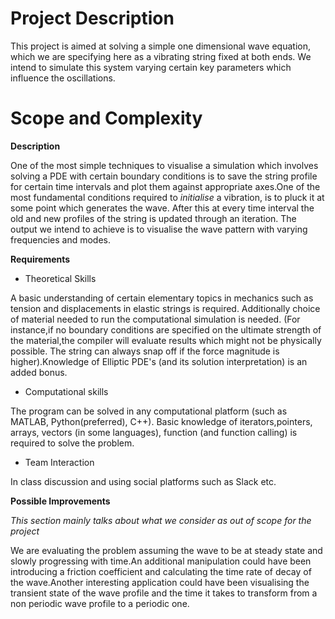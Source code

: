 # Project Description 

This project is aimed at solving a simple one dimensional wave equation, which we are specifying here as a vibrating string fixed at both ends. We intend to simulate this system varying certain key parameters which influence the oscillations. 

# Scope and Complexity

**Description**

One of the most simple techniques to visualise a simulation which involves solving a PDE  with certain boundary conditions is
to save the string profile for certain time intervals and plot them against appropriate axes.One of the most fundamental 
conditions required to *initialise* a vibration, is to pluck it at some point which generates the wave. After this at every
time interval the old and new profiles of the string is updated through an iteration. The output we intend to achieve is to
visualise the wave pattern with varying frequencies and modes. 

**Requirements**

* Theoretical Skills 

A basic understanding of certain elementary topics in mechanics such as tension and displacements in elastic strings is
required. Additionally choice of material needed to run the computational simulation is needed. (For instance,if no boundary
conditions are specified on the ultimate strength of the material,the compiler will evaluate results which might not be
physically possible. The string can always snap off if the force magnitude is higher).Knowledge of Elliptic PDE's (and its 
solution interpretation) is an added bonus. 

* Computational skills

The program can be solved in any computational platform (such as MATLAB, Python(preferred), C++). Basic knowledge of 
iterators,pointers, arrays, vectors (in some languages), function (and function calling) is required to solve the problem.

* Team Interaction 

In class discussion and using social platforms such as Slack etc. 

**Possible Improvements**

*This section mainly talks about what we consider as out of scope for the project*

We are evaluating the problem assuming the wave to be at steady state and slowly progressing with time.An additional
manipulation could have been introducing a friction coefficient and calculating the time rate of decay of the wave.Another
interesting application could have been visualising the transient state of the wave profile and the time it takes to 
transform from a non periodic wave profile to a periodic one. 





